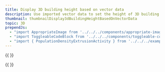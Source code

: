 ```yaml
---
title: Display 3D building height based on vector data
description: Use imported vector data to set the height of 3D building extrusions
thumbnail: thumbnailDisplay3dBuildingHeightBasedOnVectorData
topic: 3D
prependJs:
  - "import AppropriateImage from '../../../components/appropriate-image'"
  - "import ToggleableCodeBlock from '../../../components/toggleable-code-block'"
  - "import { PopulationDensityExtrusionActivity } from '../../../example-code/PopulationDensityExtrusionActivity.js'"
---
```


{{
  <AppropriateImage imageId="exampleDisplay3dBuildingHeightBasedOnVectorData" />
}}

<!-- Any notes about this example would go here.  -->

{{
  <ToggleableCodeBlock 
    codeSnippet={PopulationDensityExtrusionActivity}
  />
}}

